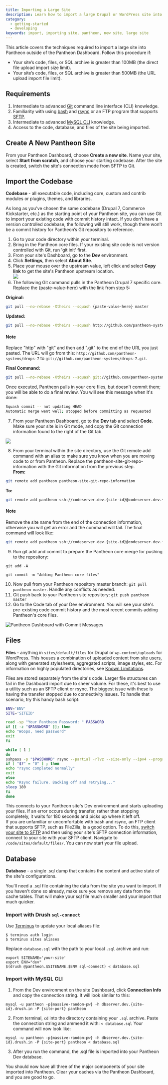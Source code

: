 ```yaml
---
title: Importing a Large Site
description: Learn how to import a large Drupal or WordPress site into Pantheon outside of the Dashboard.
category:
  - getting-started
  - developing
keywords: import, importing site, pantheon, new site, large site
---
```


This article covers the techniques required to import a large site into Pantheon outside of the Pantheon Dashboard. Follow this procedure if:

* Your site’s code, files, or SQL archive is greater than 100MB (the direct file upload import size limit).
* Your site’s code, files, or SQL archive is greater than 500MB (the URL upload import file limit).

## Requirements

1. Intermediate to advanced [Git](http://git-scm.com/) command line interface (CLI) knowledge.
2. Familiarity with using [bash](http://www.gnu.org/software/bash/) and [rsync](http://rsync.samba.org/) or an FTP program that supports [SFTP](http://en.wikipedia.org/wiki/SFTP).
3. Intermediate to advanced [MySQL CLI](https://mariadb.com/kb/en/mariadb/documentation/clients-and-utilities/mysql-client/mysql-command-line-client/) knowledge.
4. Access to the code, database, and files of the site being imported.  

## Create A New Pantheon Site  

From your Pantheon Dashboard, choose **Create a new site**. Name your site, select **Start from scratch**, and choose your starting codebase. After the site is created, switch the site's connection mode from SFTP to Git.  

## Import the Codebase

**Codebase** - all executable code, including core, custom and contrib modules or plugins, themes, and libraries.

As long as you've chosen the same codebase (Drupal 7, Commerce Kickstarter, etc.) as the starting point of your Pantheon site, you can use Git to import your existing code with commit history intact. If you don’t have a version controlled codebase, the following will still work, though there won’t be a commit history for Pantheon’s Git repository to reference.

1. Go to your code directory within your terminal.
2. Bring in the Pantheon core files. If your existing site code is not version controlled with Git, run 'git init' first.
3. From your site's Dashboard, go to the **Dev** environment.
4. Click **Settings**, then select **About Site**.
5. Place your mouse over the upstream value, left click and select **Copy link** to get the site's Pantheon upstream location.  
 ![](/source/docs/assets/images/pantheon-dashboard-settings-about-site-upstream.png)  
6. The following Git command pulls in the Pantheon Drupal 7 specific core. Replace the {paste-value-here} with the link from step 5:

**Original:**

```bash
git pull --no-rebase -Xtheirs --squash {paste-value-here} master
```
**Updated:**

```bash
git pull --no-rebase -Xtheirs --squash http://github.com/pantheon-systems/drops-7 master
```
<div class="alert alert-warning" role="alert">
<h4>Note</h4>
Replace "http" with "git" and then add ".git" to the end of the URL you just pasted. The URL will go from this: <code>http://github.com/pantheon-systems/drops-7</code> to <code>git://github.com/pantheon-systems/drops-7.git</code>.</div>

**Final Command:**

```bash
git pull --no-rebase -Xtheirs --squash git://github.com/pantheon-systems/drops-7.git master
```  

Once executed, Pantheon pulls in your core files, but doesn't commit them; you will be able to do a final review. You will see this message when it's done:  
```bash
Squash commit -- not updating HEAD  
Automatic merge went well; stopped before committing as requested
```

7. From your Pantheon Dashboard, go to the **Dev** tab and select **Code**. Make sure your site is in Git mode, and copy the Git connection information found to the right of the Git tab.

  ![](/source/docs/assets/images/pantheon-dashboard-git-connection-info.png)

8. From your terminal within the site directory, use the Git remote add command with an alias to make sure you know when you are moving code to or from Pantheon. Replace the pantheon-site-git-repo-information with the Git information from the previous step.  
  **From:**
 ```bash
 git remote add pantheon pantheon-site-git-repo-information
 ```

  **To:**
  ```bash
  git remote add pantheon ssh://codeserver.dev.{site-id}@codeserver.dev.{site-id}.drush.in:2222/~/repository.git pantheon-new-site-import
  ```

  <div class="alert alert-warning" role="alert">
  <h4>Note</h4>
  Remove the site name from the end of the connection information, otherwise you will get an error and the command will fail. The final command will look like:</div>

```bash
git remote add pantheon ssh://codeserver.dev.{site-id}@codeserver.dev.{site-id}.drush.in:2222/~/repository.git pantheon-new-site-import
```

9. Run git add and commit to prepare the Pantheon core merge for pushing to the repository:
 ```
 git add -A
 ```
 ```
 git commit -m "Adding Pantheon core files"
 ```
10. Now pull from your Pantheon repository master branch: `git pull pantheon master`. Handle any conflicts as needed.  
11. Git push back to your Pantheon site repository: `git push pantheon master`  
12. Go to the Code tab of your Dev environment. You will see your site's pre-existing code commit history and the most recent commits adding Pantheon's core files.

![Pantheon Dashboard with Commit Messages](/source/docs/assets/images/pantheon-dashboard-git-commit-messages.png)

## Files

**Files** - anything in `sites/default/files` for Drupal or `wp-content/uploads` for WordPress. This houses a combination of uploaded content from site users, along with generated stylesheets, aggregated scripts, image styles, etc. For information on highly populated directories, see [Known Limitations](/docs/articles/sites/known-limitations/#highly-populated-directories).

Files are stored separately from the site's code. Larger file structures can fail in the Dashboard import due to sheer volume. For these, it's best to use a utility such as an SFTP client or rsync. The biggest issue with these is having the transfer stopped due to connectivity issues. To handle that scenario, try this handy bash script:  

```bash
ENV='ENV'
SITE='SITEID'

read -sp "Your Pantheon Password: " PASSWORD
if [[ -z "$PASSWORD" ]]; then
echo "Woops, need password"
exit
fi

while [ 1 ]
do
sshpass -p "$PASSWORD" rsync --partial -rlvz --size-only --ipv4 --progress -e 'ssh -p 2222' $ENV.$SITE@appserver.$ENV.$SITE.drush.in:files/* ./files/
if [ "$?" = "0" ] ; then
echo "rsync completed normally"
exit
else
echo "Rsync failure. Backing off and retrying..."
sleep 180
fi
done
```
This connects to your Pantheon site's Dev environment and starts uploading your files. If an error occurs during transfer, rather than stopping completely, it waits for 180 seconds and picks up where it left off.  
If you are unfamiliar or uncomfortable with bash and rsync, an FTP client that supports SFTP, such as FileZilla, is a good option. To do this, [switch your site to SFTP](/docs/articles/sites/code/developing-directly-with-sftp-mode#enabling-sftp-mode) and then using your site's SFTP connection information, connect to your site with your SFTP client. Navigate to `/code/sites/default/files/`. You can now start your file upload.  

## Database  

**Database** - a single .sql dump that contains the content and active state of the site's configurations.

You'll need a .sql file containing the data from the site you want to import. If you haven't done so already, make sure you remove any data from the cache tables. That will make your sql file much smaller and your import that much quicker.

### Import with Drush `sql-connect`
Use [Terminus](https://github.com/pantheon-systems/cli) to update your local aliases file:
```
$ terminus auth login
$ terminus sites aliases
```
Replace `database.sql` with the path to your local `.sql` archive and run:
```
export SITENAME='your-site'
export ENV="dev"
$(drush @pantheon.$SITENAME.$ENV sql-connect) < database.sql
```

### Import with MySQL CLI

1. From the Dev environment on the site Dashboard, click **Connection Info** and copy the connection string. It will look similar to this:

 ```
 mysql -u pantheon -p{massive-random-pw} -h dbserver.dev.{site-id}.drush.in -P {site-port} pantheon
 ```
2. From terminal, `cd` into the directory containing your `.sql` archive. Paste the connection string and ammend it with:
`< database.sql`
Your command will now look like:

 ```
 mysql -u pantheon -p{massive-random-pw} -h dbserver.dev.{site-id}.drush.in -P {site-port} pantheon < database.sql
 ```
3. After you run the command, the .sql file is imported into your Pantheon Dev database.  

You should now have all three of the major components of your site imported into Pantheon. Clear your caches via the Pantheon Dashboard, and you are good to go.

